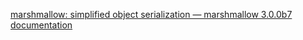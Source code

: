 [marshmallow: simplified object serialization — marshmallow 3.0.0b7 documentation](https://marshmallow.readthedocs.io/en/latest/)
